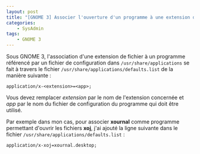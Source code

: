 ```yaml
---
layout: post
title: "[GNOME 3] Associer l'ouverture d'un programme à une extension de fichier"
categories:
    - SysAdmin
tags:
    - GNOME 3
---
```

Sous GNOME 3, l'association d'une extension de fichier à un programme référencé par un fichier de configuration dans `/usr/share/applications` se fait à travers le fichier `/usr/share/applications/defaults.list` de la manière suivante :

    application/x-<extension>=<app>;

Vous devez remplacer *extension* par le nom de l'extension concernée et *app* par le nom du fichier de configuration du programme qui doit être utilisé.

Par exemple dans mon cas, pour associer **xournal** comme programme permettant d'ouvrir les fichiers **xoj**, j'ai ajouté la ligne suivante dans le fichier `/usr/share/applications/defaults.list` :

    application/x-xoj=xournal.desktop;
